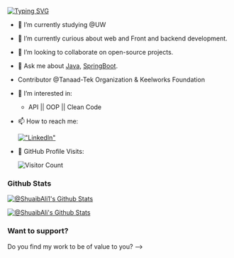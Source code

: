[![Typing SVG](https://readme-typing-svg.herokuapp.com?font=Fira+Code&pause=1000&width=435&lines=Hi%2C+I+am+%40-Eng-ShuaibAli1+%F0%9F%91%8B)](https://git.io/typing-svg)


- 🔭 I’m currently studying @UW 
- 🌱 I’m currently curious about web and Front and backend development.
- 👯 I’m looking to collaborate on open-source projects.
- 💬 Ask me about [Java](https://www.java.com/en/), [SpringBoot](https://spring.io/).
-  Contributor @Tanaad-Tek Organization & Keelworks Foundation
- 👀 I’m interested in: 
   * API || OOP || Clean Code
   
- 📫 How to reach me:

 
  [!["LinkedIn"](https://img.shields.io/badge/LinkedIn-blue?style=flat&logo=linkedin&labelColor=blue)](https://www.linkedin.com/in/shuaibali1/)
  
- 👀 GitHub Profile Visits: 

  ![Visitor Count](https://profile-counter.glitch.me/ShuaibAli1/count.svg)
 

### Github Stats

[![@ShuaibAli1's Github Stats](https://github-readme-stats.vercel.app/api?username=ShuaibAli1&count_private=true&theme=default&show_icons=true&&title_color=fff&icon_color=79ff97&text_color=9f9f9f&bg_color=151515)](https://github.com/ShuaibAli1)

[![@ShuaibAli's Github Stats](https://github-profile-summary-cards.vercel.app/api/cards/profile-details?username=ShuaibAli1&theme=vue)](https://github.com/ShuaibAli1)

### Want to support?
 
Do you find my work to be of value to you?
-->
